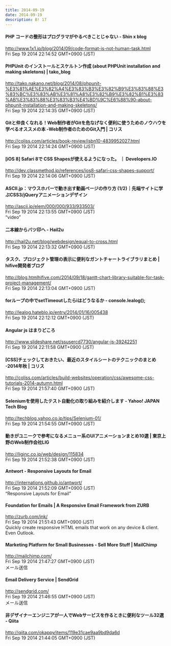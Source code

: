 ```yaml
---
title: 2014-09-19
date: 2014-09-19
description: B! 17
---
```


#### PHP コードの整形はプログラマがやるべきことじゃない - Shin x blog
http://www.1x1.jp/blog/2014/09/code-format-is-not-human-task.html<br>
Fri Sep 19 2014 22:14:52 GMT+0900 (JST)<br>


#### PHPUnit のインストールとスケルトン作成 (about PHPUnit installation and making skeletons) | tako_blog
http://tako.nakano.net/blog/2014/08/phpunit-%E3%81%AE%E3%82%A4%E3%83%B3%E3%82%B9%E3%83%88%E3%83%BC%E3%83%AB%E3%81%A8%E3%82%B9%E3%82%B1%E3%83%AB%E3%83%88%E3%83%B3%E4%BD%9C%E6%88%90-about-phpunit-installation-and-making-skeletons/<br>
Fri Sep 19 2014 22:14:35 GMT+0900 (JST)<br>


####   Gitと仲良くなれる！Web制作者がGitを危なげなく便利に使うためのノウハウを学べるオススメの本 -Web制作者のためのGit入門 | コリス
http://coliss.com/articles/book-review/isbn10-4839952027.html<br>
Fri Sep 19 2014 22:14:24 GMT+0900 (JST)<br>


#### [iOS 8] Safari 8で CSS Shapesが使えるようになった。 ｜ Developers.IO
http://dev.classmethod.jp/references/ios8-safari-css-shapes-support/<br>
Fri Sep 19 2014 22:14:06 GMT+0900 (JST)<br>


#### ASCII.jp：マウスホバーで動き出す動画ページの作り方 (1/2)｜先端サイトに学ぶCSS3/jQueryアニメーションデザイン
http://ascii.jp/elem/000/000/933/933503/<br>
Fri Sep 19 2014 22:13:55 GMT+0900 (JST)<br>
“video”


#### 二本線からバツ印へ - Hail2u
http://hail2u.net/blog/webdesign/equal-to-cross.html<br>
Fri Sep 19 2014 22:13:32 GMT+0900 (JST)<br>


#### タスク、プロジェクト管理の表示に便利なガントチャートライブラリまとめ | hifive開発者ブログ
http://blog.htmlhifive.com/2014/09/18/gantt-chart-library-suitable-for-task-project-management/<br>
Fri Sep 19 2014 22:13:04 GMT+0900 (JST)<br>


#### forループの中でsetTimeoutしたらiはどうなるか - console.lealog();
http://lealog.hateblo.jp/entry/2014/01/16/005438<br>
Fri Sep 19 2014 22:12:12 GMT+0900 (JST)<br>


#### Angular js はまりどころ
http://www.slideshare.net/ssusercd7730/angular-js-39242251<br>
Fri Sep 19 2014 22:11:58 GMT+0900 (JST)<br>


####   [CSS]チェックしておきたい、最近のスタイルシートのテクニックのまとめ -2014年秋 | コリス
http://coliss.com/articles/build-websites/operation/css/awesome-css-tutorials-2014-autumn.html<br>
Fri Sep 19 2014 21:57:40 GMT+0900 (JST)<br>


#### Seleniumを使用したテスト自動化の取り組みを紹介します - Yahoo! JAPAN Tech Blog
http://techblog.yahoo.co.jp/tips/Selenium-01/<br>
Fri Sep 19 2014 21:54:55 GMT+0900 (JST)<br>


#### 動きがユニークで参考になるメニュー系のUIアニメーションまとめ10選 | 東京上野のWeb制作会社LIG
http://liginc.co.jp/web/design/115834<br>
Fri Sep 19 2014 21:52:38 GMT+0900 (JST)<br>


#### Antwort - Responsive Layouts for Email
http://internations.github.io/antwort/<br>
Fri Sep 19 2014 21:52:09 GMT+0900 (JST)<br>
“Responsive Layouts for Email”


#### Foundation for Emails | A Responsive Email Framework from ZURB
http://zurb.com/ink/<br>
Fri Sep 19 2014 21:51:43 GMT+0900 (JST)<br>
Quickly create responsive HTML emails that work on any device & client. Even Outlook.


#### Marketing Platform for Small Businesses - Sell More Stuff | MailChimp
http://mailchimp.com/<br>
Fri Sep 19 2014 21:47:27 GMT+0900 (JST)<br>
メール送信


#### Email Delivery Service | SendGrid
http://sendgrid.com/<br>
Fri Sep 19 2014 21:46:55 GMT+0900 (JST)<br>
メール送信


#### 非デザイナーエンジニアが一人でWebサービスを作るときに便利なツール32選 - Qiita
http://qiita.com/okappy/items/119e31cae9aa9bd9da6d<br>
Fri Sep 19 2014 21:44:05 GMT+0900 (JST)<br>


